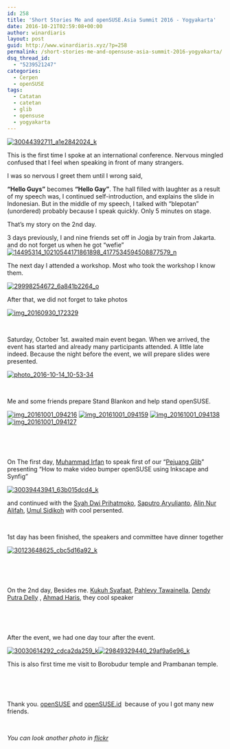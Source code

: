 ```yaml
---
id: 258
title: 'Short Stories Me and openSUSE.Asia Summit 2016 - Yogyakarta'
date: 2016-10-21T02:59:08+00:00
author: winardiaris
layout: post
guid: http://www.winardiaris.xyz/?p=258
permalink: /short-stories-me-and-opensuse-asia-summit-2016-yogyakarta/
dsq_thread_id:
  - "5239521247"
categories:
  - Cerpen
  - openSUSE
tags:
  - Catatan
  - catetan
  - glib
  - opensuse
  - yogyakarta
---
```

[<img class="size-full wp-image-268 aligncenter" src="https://i1.wp.com/www.winardiaris.xyz/wp-content/uploads/2016/10/30044392711_a1e2842024_k.jpg?resize=700%2C394" alt="30044392711_a1e2842024_k" srcset="https://i1.wp.com/www.winardiaris.xyz/wp-content/uploads/2016/10/30044392711_a1e2842024_k.jpg?w=2048 2048w, https://i1.wp.com/www.winardiaris.xyz/wp-content/uploads/2016/10/30044392711_a1e2842024_k.jpg?resize=300%2C169 300w, https://i1.wp.com/www.winardiaris.xyz/wp-content/uploads/2016/10/30044392711_a1e2842024_k.jpg?resize=768%2C432 768w, https://i1.wp.com/www.winardiaris.xyz/wp-content/uploads/2016/10/30044392711_a1e2842024_k.jpg?resize=1024%2C576 1024w, https://i1.wp.com/www.winardiaris.xyz/wp-content/uploads/2016/10/30044392711_a1e2842024_k.jpg?w=1400 1400w" sizes="(max-width: 700px) 100vw, 700px" data-recalc-dims="1" />](https://i1.wp.com/www.winardiaris.xyz/wp-content/uploads/2016/10/30044392711_a1e2842024_k.jpg)

This is the first time I spoke at an international conference. Nervous mingled confused that I feel when speaking in front of many strangers.

<!--more-->I was so nervous I greet them until I wrong said, 

**&#8220;Hello Guys&#8221;** becomes **&#8220;Hello Gay&#8221;**. The hall filled with laughter as a result of my speech was, I continued self-introduction, and explains the slide in Indonesian. But in the middle of my speech, I talked with &#8220;blepotan&#8221; (unordered) probably because I speak quickly. Only 5 minutes on stage.

That&#8217;s my story on the 2nd day.

3 days previously, I and nine friends set off in Jogja by train from Jakarta. and do not forget us when he got &#8220;wefie&#8221;[<img class="aligncenter wp-image-255 size-full" src="https://i2.wp.com/www.winardiaris.xyz/wp-content/uploads/2016/10/14495314_10210544171861898_4177534594508877579_n.jpg?resize=700%2C659" alt="14495314_10210544171861898_4177534594508877579_n" srcset="https://i2.wp.com/www.winardiaris.xyz/wp-content/uploads/2016/10/14495314_10210544171861898_4177534594508877579_n.jpg?w=960 960w, https://i2.wp.com/www.winardiaris.xyz/wp-content/uploads/2016/10/14495314_10210544171861898_4177534594508877579_n.jpg?resize=300%2C283 300w, https://i2.wp.com/www.winardiaris.xyz/wp-content/uploads/2016/10/14495314_10210544171861898_4177534594508877579_n.jpg?resize=768%2C723 768w" sizes="(max-width: 700px) 100vw, 700px" data-recalc-dims="1" />](https://i2.wp.com/www.winardiaris.xyz/wp-content/uploads/2016/10/14495314_10210544171861898_4177534594508877579_n.jpg)

The next day I attended a workshop. Most who took the workshop I know them.

[<img class="alignnone size-full wp-image-259" src="https://i0.wp.com/www.winardiaris.xyz/wp-content/uploads/2016/10/29998254672_6a841b2264_o.jpg?resize=700%2C394" alt="29998254672_6a841b2264_o" srcset="https://i0.wp.com/www.winardiaris.xyz/wp-content/uploads/2016/10/29998254672_6a841b2264_o.jpg?w=1024 1024w, https://i0.wp.com/www.winardiaris.xyz/wp-content/uploads/2016/10/29998254672_6a841b2264_o.jpg?resize=300%2C169 300w, https://i0.wp.com/www.winardiaris.xyz/wp-content/uploads/2016/10/29998254672_6a841b2264_o.jpg?resize=768%2C432 768w" sizes="(max-width: 700px) 100vw, 700px" data-recalc-dims="1" />](https://i0.wp.com/www.winardiaris.xyz/wp-content/uploads/2016/10/29998254672_6a841b2264_o.jpg)

After that, we did not forget to take photos

[<img class="size-full wp-image-263 aligncenter" src="https://i0.wp.com/www.winardiaris.xyz/wp-content/uploads/2016/10/IMG_20160930_172329.jpg?resize=700%2C394" alt="img_20160930_172329" srcset="https://i0.wp.com/www.winardiaris.xyz/wp-content/uploads/2016/10/IMG_20160930_172329.jpg?w=4208 4208w, https://i0.wp.com/www.winardiaris.xyz/wp-content/uploads/2016/10/IMG_20160930_172329.jpg?resize=300%2C169 300w, https://i0.wp.com/www.winardiaris.xyz/wp-content/uploads/2016/10/IMG_20160930_172329.jpg?resize=768%2C432 768w, https://i0.wp.com/www.winardiaris.xyz/wp-content/uploads/2016/10/IMG_20160930_172329.jpg?resize=1024%2C576 1024w, https://i0.wp.com/www.winardiaris.xyz/wp-content/uploads/2016/10/IMG_20160930_172329.jpg?w=1400 1400w, https://i0.wp.com/www.winardiaris.xyz/wp-content/uploads/2016/10/IMG_20160930_172329.jpg?w=2100 2100w" sizes="(max-width: 700px) 100vw, 700px" data-recalc-dims="1" />](https://i0.wp.com/www.winardiaris.xyz/wp-content/uploads/2016/10/IMG_20160930_172329.jpg)

&nbsp;

Saturday, October 1st. awaited main event began. When we arrived, the event has started and already many participants attended. A little late indeed. Because the night before the event, we will prepare slides were presented.

[<img class="alignnone size-full wp-image-262" src="https://i0.wp.com/www.winardiaris.xyz/wp-content/uploads/2016/10/photo_2016-10-14_10-53-34.jpg?resize=700%2C393" alt="photo_2016-10-14_10-53-34" srcset="https://i0.wp.com/www.winardiaris.xyz/wp-content/uploads/2016/10/photo_2016-10-14_10-53-34.jpg?w=1280 1280w, https://i0.wp.com/www.winardiaris.xyz/wp-content/uploads/2016/10/photo_2016-10-14_10-53-34.jpg?resize=300%2C169 300w, https://i0.wp.com/www.winardiaris.xyz/wp-content/uploads/2016/10/photo_2016-10-14_10-53-34.jpg?resize=768%2C431 768w, https://i0.wp.com/www.winardiaris.xyz/wp-content/uploads/2016/10/photo_2016-10-14_10-53-34.jpg?resize=1024%2C575 1024w" sizes="(max-width: 700px) 100vw, 700px" data-recalc-dims="1" />](https://i0.wp.com/www.winardiaris.xyz/wp-content/uploads/2016/10/photo_2016-10-14_10-53-34.jpg)

&nbsp;

Me and some friends prepare Stand Blankon and help stand openSUSE.

[<img class="alignnone size-full wp-image-264" src="https://i2.wp.com/www.winardiaris.xyz/wp-content/uploads/2016/10/IMG_20161001_094216.jpg?resize=700%2C394" alt="img_20161001_094216" srcset="https://i2.wp.com/www.winardiaris.xyz/wp-content/uploads/2016/10/IMG_20161001_094216.jpg?w=4208 4208w, https://i2.wp.com/www.winardiaris.xyz/wp-content/uploads/2016/10/IMG_20161001_094216.jpg?resize=300%2C169 300w, https://i2.wp.com/www.winardiaris.xyz/wp-content/uploads/2016/10/IMG_20161001_094216.jpg?resize=768%2C432 768w, https://i2.wp.com/www.winardiaris.xyz/wp-content/uploads/2016/10/IMG_20161001_094216.jpg?resize=1024%2C576 1024w, https://i2.wp.com/www.winardiaris.xyz/wp-content/uploads/2016/10/IMG_20161001_094216.jpg?w=1400 1400w, https://i2.wp.com/www.winardiaris.xyz/wp-content/uploads/2016/10/IMG_20161001_094216.jpg?w=2100 2100w" sizes="(max-width: 700px) 100vw, 700px" data-recalc-dims="1" />](https://i2.wp.com/www.winardiaris.xyz/wp-content/uploads/2016/10/IMG_20161001_094216.jpg) [<img class="alignnone size-full wp-image-265" src="https://i2.wp.com/www.winardiaris.xyz/wp-content/uploads/2016/10/IMG_20161001_094159.jpg?resize=700%2C394" alt="img_20161001_094159" srcset="https://i2.wp.com/www.winardiaris.xyz/wp-content/uploads/2016/10/IMG_20161001_094159.jpg?w=4208 4208w, https://i2.wp.com/www.winardiaris.xyz/wp-content/uploads/2016/10/IMG_20161001_094159.jpg?resize=300%2C169 300w, https://i2.wp.com/www.winardiaris.xyz/wp-content/uploads/2016/10/IMG_20161001_094159.jpg?resize=768%2C432 768w, https://i2.wp.com/www.winardiaris.xyz/wp-content/uploads/2016/10/IMG_20161001_094159.jpg?resize=1024%2C576 1024w, https://i2.wp.com/www.winardiaris.xyz/wp-content/uploads/2016/10/IMG_20161001_094159.jpg?w=1400 1400w, https://i2.wp.com/www.winardiaris.xyz/wp-content/uploads/2016/10/IMG_20161001_094159.jpg?w=2100 2100w" sizes="(max-width: 700px) 100vw, 700px" data-recalc-dims="1" />](https://i2.wp.com/www.winardiaris.xyz/wp-content/uploads/2016/10/IMG_20161001_094159.jpg) [<img class="alignnone size-full wp-image-266" src="https://i2.wp.com/www.winardiaris.xyz/wp-content/uploads/2016/10/IMG_20161001_094138.jpg?resize=700%2C394" alt="img_20161001_094138" srcset="https://i2.wp.com/www.winardiaris.xyz/wp-content/uploads/2016/10/IMG_20161001_094138.jpg?w=4208 4208w, https://i2.wp.com/www.winardiaris.xyz/wp-content/uploads/2016/10/IMG_20161001_094138.jpg?resize=300%2C169 300w, https://i2.wp.com/www.winardiaris.xyz/wp-content/uploads/2016/10/IMG_20161001_094138.jpg?resize=768%2C432 768w, https://i2.wp.com/www.winardiaris.xyz/wp-content/uploads/2016/10/IMG_20161001_094138.jpg?resize=1024%2C576 1024w, https://i2.wp.com/www.winardiaris.xyz/wp-content/uploads/2016/10/IMG_20161001_094138.jpg?w=1400 1400w, https://i2.wp.com/www.winardiaris.xyz/wp-content/uploads/2016/10/IMG_20161001_094138.jpg?w=2100 2100w" sizes="(max-width: 700px) 100vw, 700px" data-recalc-dims="1" />](https://i2.wp.com/www.winardiaris.xyz/wp-content/uploads/2016/10/IMG_20161001_094138.jpg) [<img class="alignnone size-full wp-image-267" src="https://i2.wp.com/www.winardiaris.xyz/wp-content/uploads/2016/10/IMG_20161001_094127.jpg?resize=700%2C394" alt="img_20161001_094127" srcset="https://i2.wp.com/www.winardiaris.xyz/wp-content/uploads/2016/10/IMG_20161001_094127.jpg?w=4208 4208w, https://i2.wp.com/www.winardiaris.xyz/wp-content/uploads/2016/10/IMG_20161001_094127.jpg?resize=300%2C169 300w, https://i2.wp.com/www.winardiaris.xyz/wp-content/uploads/2016/10/IMG_20161001_094127.jpg?resize=768%2C432 768w, https://i2.wp.com/www.winardiaris.xyz/wp-content/uploads/2016/10/IMG_20161001_094127.jpg?resize=1024%2C576 1024w, https://i2.wp.com/www.winardiaris.xyz/wp-content/uploads/2016/10/IMG_20161001_094127.jpg?w=1400 1400w, https://i2.wp.com/www.winardiaris.xyz/wp-content/uploads/2016/10/IMG_20161001_094127.jpg?w=2100 2100w" sizes="(max-width: 700px) 100vw, 700px" data-recalc-dims="1" />](https://i2.wp.com/www.winardiaris.xyz/wp-content/uploads/2016/10/IMG_20161001_094127.jpg)

&nbsp;

&nbsp;

On The first day, <a href="https://irfanberbagi.wordpress.com/" target="_blank">Muhammad Irfan</a> to speak first of our &#8220;[Pejuang Glib](http://glibogor.or.id)&#8221; presenting &#8220;How to make video bumper openSUSE using Inkscape and Synfig&#8221;

[<img class="alignnone size-full wp-image-270" src="https://i1.wp.com/www.winardiaris.xyz/wp-content/uploads/2016/10/30039443941_63b015dcd4_k.jpg?resize=700%2C394" alt="30039443941_63b015dcd4_k" srcset="https://i1.wp.com/www.winardiaris.xyz/wp-content/uploads/2016/10/30039443941_63b015dcd4_k.jpg?w=2048 2048w, https://i1.wp.com/www.winardiaris.xyz/wp-content/uploads/2016/10/30039443941_63b015dcd4_k.jpg?resize=300%2C169 300w, https://i1.wp.com/www.winardiaris.xyz/wp-content/uploads/2016/10/30039443941_63b015dcd4_k.jpg?resize=768%2C432 768w, https://i1.wp.com/www.winardiaris.xyz/wp-content/uploads/2016/10/30039443941_63b015dcd4_k.jpg?resize=1024%2C576 1024w, https://i1.wp.com/www.winardiaris.xyz/wp-content/uploads/2016/10/30039443941_63b015dcd4_k.jpg?w=1400 1400w" sizes="(max-width: 700px) 100vw, 700px" data-recalc-dims="1" />](https://i1.wp.com/www.winardiaris.xyz/wp-content/uploads/2016/10/30039443941_63b015dcd4_k.jpg)

and continued with the [Syah Dwi Prihatmoko](http://blog.sdmoko.net/), [Saputro Aryulianto](http://blog.aryulianto.com/), [Alin Nur Alifah](http://alinnural.com/), [Umul Sidikoh](http://umulsidikoh.blogspot.co.id/) with cool persented.

&nbsp;

1st day has been finished, the speakers and committee have dinner together

[<img class="alignnone size-full wp-image-271" src="https://i0.wp.com/www.winardiaris.xyz/wp-content/uploads/2016/10/30123648625_cbc5d16a92_k.jpg?resize=700%2C394" alt="30123648625_cbc5d16a92_k" srcset="https://i0.wp.com/www.winardiaris.xyz/wp-content/uploads/2016/10/30123648625_cbc5d16a92_k.jpg?w=2048 2048w, https://i0.wp.com/www.winardiaris.xyz/wp-content/uploads/2016/10/30123648625_cbc5d16a92_k.jpg?resize=300%2C169 300w, https://i0.wp.com/www.winardiaris.xyz/wp-content/uploads/2016/10/30123648625_cbc5d16a92_k.jpg?resize=768%2C432 768w, https://i0.wp.com/www.winardiaris.xyz/wp-content/uploads/2016/10/30123648625_cbc5d16a92_k.jpg?resize=1024%2C576 1024w, https://i0.wp.com/www.winardiaris.xyz/wp-content/uploads/2016/10/30123648625_cbc5d16a92_k.jpg?w=1400 1400w" sizes="(max-width: 700px) 100vw, 700px" data-recalc-dims="1" />](https://i0.wp.com/www.winardiaris.xyz/wp-content/uploads/2016/10/30123648625_cbc5d16a92_k.jpg)

&nbsp;

&nbsp;

On the 2nd day, Besides me. [Kukuh Syafaat](http://blog.kukuh.syafaat.id/), [Pahlevy Tawainella](http://www.levay.cf/), [Dendy Putra Delly](http://blog.dendydelly.web.id/) , [Ahmad Haris](https://ahmadharis.wordpress.com/), they cool speaker

&nbsp;

&nbsp;

After the event, we had one day tour after the event.

[<img class="alignnone size-full wp-image-274" src="https://i0.wp.com/www.winardiaris.xyz/wp-content/uploads/2016/10/30030614292_cdca2da259_k.jpg?resize=700%2C394" alt="30030614292_cdca2da259_k" srcset="https://i0.wp.com/www.winardiaris.xyz/wp-content/uploads/2016/10/30030614292_cdca2da259_k.jpg?w=2048 2048w, https://i0.wp.com/www.winardiaris.xyz/wp-content/uploads/2016/10/30030614292_cdca2da259_k.jpg?resize=300%2C169 300w, https://i0.wp.com/www.winardiaris.xyz/wp-content/uploads/2016/10/30030614292_cdca2da259_k.jpg?resize=768%2C432 768w, https://i0.wp.com/www.winardiaris.xyz/wp-content/uploads/2016/10/30030614292_cdca2da259_k.jpg?resize=1024%2C576 1024w, https://i0.wp.com/www.winardiaris.xyz/wp-content/uploads/2016/10/30030614292_cdca2da259_k.jpg?w=1400 1400w" sizes="(max-width: 700px) 100vw, 700px" data-recalc-dims="1" /><img class="alignnone size-full wp-image-273" src="https://i2.wp.com/www.winardiaris.xyz/wp-content/uploads/2016/10/29849329440_29af9a6e96_k.jpg?resize=700%2C394" alt="29849329440_29af9a6e96_k" srcset="https://i2.wp.com/www.winardiaris.xyz/wp-content/uploads/2016/10/29849329440_29af9a6e96_k.jpg?w=2048 2048w, https://i2.wp.com/www.winardiaris.xyz/wp-content/uploads/2016/10/29849329440_29af9a6e96_k.jpg?resize=300%2C169 300w, https://i2.wp.com/www.winardiaris.xyz/wp-content/uploads/2016/10/29849329440_29af9a6e96_k.jpg?resize=768%2C432 768w, https://i2.wp.com/www.winardiaris.xyz/wp-content/uploads/2016/10/29849329440_29af9a6e96_k.jpg?resize=1024%2C576 1024w, https://i2.wp.com/www.winardiaris.xyz/wp-content/uploads/2016/10/29849329440_29af9a6e96_k.jpg?w=1400 1400w" sizes="(max-width: 700px) 100vw, 700px" data-recalc-dims="1" />](https://i0.wp.com/www.winardiaris.xyz/wp-content/uploads/2016/10/30030614292_cdca2da259_k.jpg)

This is also first time me visit to Borobudur temple and Prambanan temple.

&nbsp;

&nbsp;

Thank you. [openSUSE](https://www.opensuse.org/) and [openSUSE.id](http://opensuse.id)  because of you I got many new friends.

&nbsp;

_You can look another photo in [flickr](https://www.flickr.com/groups/opensuse-asia-summit-2016/)_